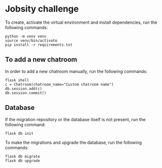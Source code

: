 # Jobsity challenge

To create, activate the virtual environment and install dependencies, run the following commands:

```
python -m venv venv
source venv/bin/activate
pip install -r requirements.txt
```

## To add a new chatroom

In order to add a new chatroom manually, run the following commands:
```
flask shell
c = Chatroom(chatroom_name="Custom chatroom name")
db.session.add(c)
db.session.commit()
```

## Database

If the migration repository or the database itself is not present, run the following command:
```
flask db init
```
To make the migrations and upgrade the database, run the following commands:
```
flask db migrate
flask db upgrade
```

